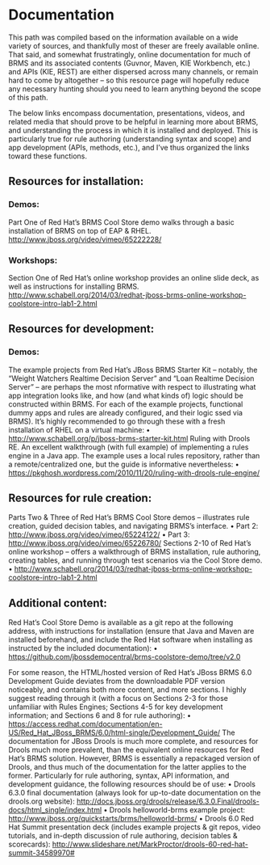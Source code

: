 # Documentation

This path was compiled based on the information available on a wide variety of sources, and thankfully most of theser are freely available online. That said, and somewhat frustratingly, online documentation for much of BRMS and its associated contents (Guvnor, Maven, KIE Workbench, etc.) and APIs (KIE, REST) are either dispersed across many channels, or remain hard to come by altogether – so this resource page will hopefully reduce any necessary hunting should you need to learn anything beyond the scope of this path.

The below links encompass documentation, presentations, videos, and related media that should prove to be helpful in learning more about BRMS, and understanding the process in which it is installed and deployed. This is particularly true for rule authoring (understanding syntax and scope) and app development (APIs, methods, etc.), and I’ve thus organized the links toward these functions.

## Resources for installation:

### Demos:

Part One of Red Hat’s BRMS Cool Store demo walks through a basic installation of BRMS on top of EAP & RHEL. http://www.jboss.org/video/vimeo/65222228/

### Workshops:

Section One of Red Hat’s online workshop provides an online slide deck, as well as instructions for installing BRMS. http://www.schabell.org/2014/03/redhat-jboss-brms-online-workshop-coolstore-intro-lab1-2.html

## Resources for development:

### Demos:

The example projects from Red Hat’s JBoss BRMS Starter Kit – notably, the “Weight Watchers Realtime Decision Server” and “Loan Realtime Decision Server” – are perhaps the most nformative with respect to illustrating what app integration looks like, and how (and what kinds of) logic should be constructed within BRMS. For each of the example projects, functional dummy apps and rules are already configured, and their logic ssed via BRMS). It’s highly recommended to go through these with a fresh installation of RHEL on a virtual machine:
•	http://www.schabell.org/p/jboss-brms-starter-kit.html
Ruling with Drools RE. An excellent walkthrough (with full example) of implementing a rules engine in a Java app. The example uses a local rules repository, rather than a remote/centralized one, but the guide is informative nevertheless:
•	https://pkghosh.wordpress.com/2010/11/20/ruling-with-drools-rule-engine/ 

## Resources for rule creation:

Parts Two & Three of Red Hat’s BRMS Cool Store demos – illustrates rule creation, guided decision tables, and navigating BRMS’s interface.
•	Part 2: http://www.jboss.org/video/vimeo/65224122/
•	Part 3: http://www.jboss.org/video/vimeo/65226780/
Sections 2-10 of Red Hat’s online workshop – offers  a walkthrough of BRMS installation, rule authoring, creating tables, and running through test scenarios via the Cool Store demo.
•	http://www.schabell.org/2014/03/redhat-jboss-brms-online-workshop-coolstore-intro-lab1-2.html

## Additional content:
Red Hat’s Cool Store Demo is available as a git repo at the following address, with instructions for installation (ensure that Java and Maven are installed beforehand, and include the Red Hat software when installing as instructed by the included documentation):
•	https://github.com/jbossdemocentral/brms-coolstore-demo/tree/v2.0

For some reason, the HTML/hosted version of Red Hat’s JBoss BRMS 6.0 Development Guide deviates from the downloadable PDF version noticeably, and contains both more content, and more sections. I highly suggest reading through it (with a focus on Sections 2-3 for those unfamiliar with Rules Engines; Sections 4-5 for key development information; and Sections 6 and 8 for rule authoring):
•	https://access.redhat.com/documentation/en-US/Red_Hat_JBoss_BRMS/6.0/html-single/Development_Guide/ 
The documentation for JBoss Drools is much more complete, and resources for Drools much more prevalent, than the equivalent online resources for Red Hat’s BRMS solution. However, BRMS is essentially a repackaged version of Drools, and thus much of the documentation for the latter applies to the former. Particularly for rule authoring, syntax, API information, and development guidance, the following resources should be of use:
•	Drools 6.3.0 final documentation (always look for up-to-date documentation on the drools.org website): http://docs.jboss.org/drools/release/6.3.0.Final/drools-docs/html_single/index.html
•	Drools helloworld-brms example project: http://www.jboss.org/quickstarts/brms/helloworld-brms/
•	Drools 6.0 Red Hat Summit presentation deck (includes example projects & git repos, video tutorials, and in-depth discussion of rule authoring, decision tables & scorecards): http://www.slideshare.net/MarkProctor/drools-60-red-hat-summit-34589970#

